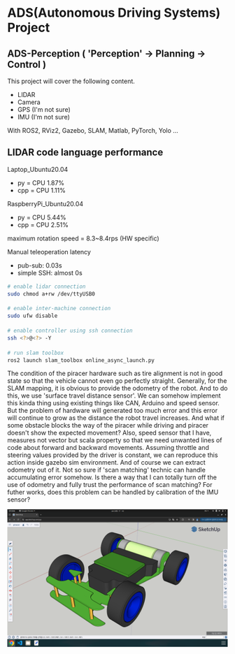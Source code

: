 # ADS(Autonomous Driving Systems) Project
## ADS-Perception ( 'Perception' → Planning → Control )
This project will cover the following content.
- LIDAR
- Camera
- GPS (I'm not sure)
- IMU (I'm not sure)  

With ROS2, RViz2, Gazebo, SLAM, Matlab, PyTorch, Yolo ...

## LIDAR code language performance
Laptop_Ubuntu20.04
- py = CPU 1.87%
- cpp = CPU 1.11%

RaspberryPi_Ubuntu20.04
- py = CPU 5.44%
- cpp = CPU 2.51%

maximum rotation speed = 8.3~8.4rps (HW specific)

Manual teleoperation latency  
- pub-sub: 0.03s
- simple SSH: almost 0s

```bash
# enable lidar connection
sudo chmod a+rw /dev/ttyUSB0  

# enable inter-machine connection
sudo ufw disable

# enable controller using ssh connection
ssh <?>@<?> -Y

# run slam toolbox
ros2 launch slam_toolbox online_async_launch.py
```

The condition of the piracer hardware such as tire alignment is not in good state so that the vehicle cannot even go perfectly straight. Generally, for the SLAM mapping, it is obvious to provide the odometry of the robot. And to do this, we use 'surface travel distance sensor'. We can somehow implement this kinda thing using existing things like CAN, Arduino and speed sensor. But the problem of hardware will generated too much error and this error will continue to grow as the distance the robot travel increases. And what if some obstacle blocks the way of the piracer while driving and piracer doesn't show the expected movement? Also, speed sensor that I have, measures not vector but scala property so that we need unwanted lines of code about forward and backward movements. Assuming throttle and steering values provided by the driver is constant, we can reproduce this action inside gazebo sim environment. And of course we can extract odometry out of it. Not so sure if 'scan matching' technic can handle accumulating error somehow. Is there a way that I can totally turn off the use of odometry and fully trust the performance of scan matching? For futher works, does this problem can be handled by calibration of the IMU sensor?

![modeling](./modeling.png)
